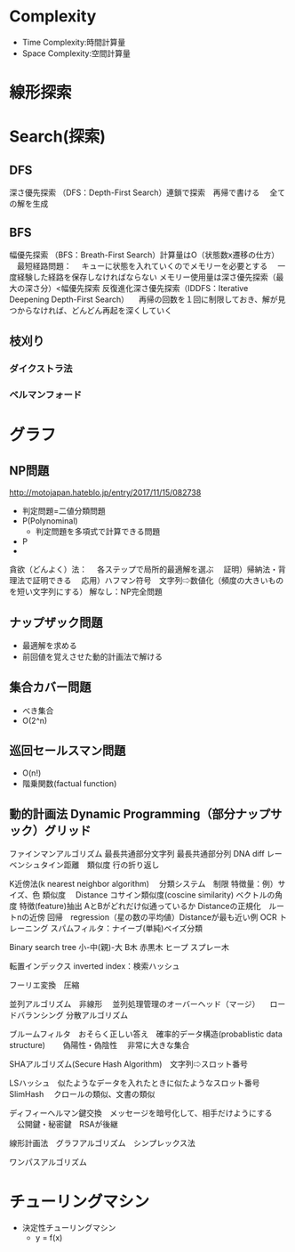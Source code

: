 # Complexity

- Time Complexity:時間計算量
- Space Complexity:空間計算量

# 線形探索



# Search(探索)

## DFS
深さ優先探索	（DFS：Depth-First Search）連鎖で探索　再帰で書ける
　全ての解を生成

## BFS

幅優先探索	（BFS：Breath-First Search）計算量はO（状態数x遷移の仕方）
　最短経路問題：
　キューに状態を入れていくのでメモリーを必要とする
　一度経験した経路を保存しなければならない
メモリー使用量は深さ優先探索（最大の深さ分）<幅優先探索
反復進化深さ優先探索（IDDFS：Iterative Deepening Depth-First Search）
　再帰の回数を１回に制限しておき、解が見つからなければ、どんどん再起を深くしていく

## 枝刈り



### ダイクストラ法
### ベルマンフォード



# グラフ

## NP問題

http://motojapan.hateblo.jp/entry/2017/11/15/082738

- 判定問題=二値分類問題
- P(Polynominal)
	- 判定問題を多項式で計算できる問題
- P 
-
貪欲（どんよく）法：
　各ステップで局所的最適解を選ぶ
　証明）帰納法・背理法で証明できる
　応用）ハフマン符号　文字列⇨数値化（頻度の大きいものを短い文字列にする）
解なし：NP完全問題

## ナップザック問題

- 最適解を求める
- 前回値を覚えさせた動的計画法で解ける
## 集合カバー問題　
- べき集合　
- O(2^n) 

## 巡回セールスマン問題 

- O(n!) 
- 階乗関数(factual function)


## 動的計画法	Dynamic Programming（部分ナップサック）グリッド
ファインマンアルゴリズム
最長共通部分文字列
最長共通部分列 DNA 
diff
レーベンシュタイン距離　類似度
行の折り返し

K近傍法(k nearest neighbor algorithm)　
分類システム　制限
特徴量：例）サイズ、色
類似度　
	Distance 
	コサイン類似度(coscine similarity) ベクトルの角度
特徴(feature)抽出 AとBがどれだけ似通っているか
Distanceの正規化　ルートnの近傍
回帰　regression（星の数の平均値）Distanceが最も近い例
OCR トレーニング
スパムフィルタ：ナイーブ(単純)ベイズ分類

Binary search tree 小-中(親)-大
B木
赤黒木
ヒープ
スプレー木

転置インデックス inverted index：検索ハッシュ

フーリエ変換　圧縮

並列アルゴリズム　非線形
　並列処理管理のオーバーヘッド（マージ）
　ロードバランシング
分散アルゴリズム

ブルームフィルタ　おそらく正しい答え　確率的データ構造(probablistic data structure)　
　偽陽性・偽陰性
　非常に大きな集合

SHAアルゴリズム(Secure Hash Algorithm)　文字列⇨スロット番号

LSハッシュ　似たようなデータを入れたときに似たようなスロット番号　SlimHash
 　クロールの類似、文書の類似

ディフィーヘルマン鍵交換　メッセージを暗号化して、相手だけようにする
　公開鍵・秘密鍵　RSAが後継

線形計画法　グラフアルゴリズム　シンプレックス法

ワンパスアルゴリズム 

# チューリングマシン
- 決定性チューリングマシン
	- y = f(x)